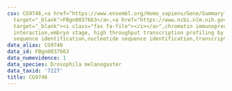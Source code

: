 ```yaml
---
csv: CG9746,<a href="https://www.ensembl.org/Homo_sapiens/Gene/Summary?db=core;g=FBgn0037663"
  target="_blank">FBgn0037663</a>,<a href="https://www.ncbi.nlm.nih.gov/pubmed/15998452"
  target="_blank"><i class="fas fa-file"></i></a>",chromatin immunoprecipitation assay,direct
  interaction,embryo stage, high throughput transcription profiling by microarray,nucleotide
  sequence identification,nucleotide sequence identification,transcriptional regulation,
data_alias: CG9746
data_id: FBgn0037663
data_numevidence: 1
data_species: Drosophila melanogaster
data_taxid: '7227'
title: CG9746
---
```

